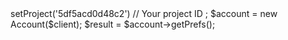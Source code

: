<?php

use Appwrite\Client;
use Appwrite\Services\Account;

$client = new Client();

$client
    ->setProject('5df5acd0d48c2') // Your project ID
;

$account = new Account($client);

$result = $account->getPrefs();